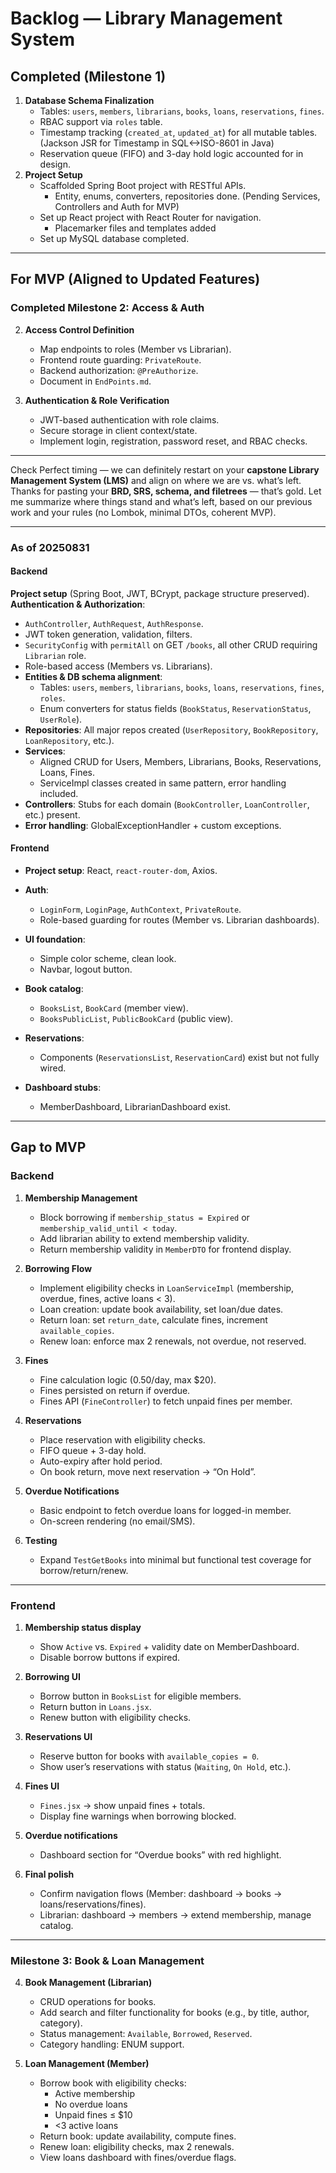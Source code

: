 # Backlog — Library Management System

## Completed (Milestone 1)

1. **Database Schema Finalization**
   - Tables: `users`, `members`, `librarians`, `books`, `loans`, `reservations`, `fines`.
   - RBAC support via `roles` table.
   - Timestamp tracking (`created_at`, `updated_at`) for all mutable tables. (Jackson JSR for Timestamp in SQL<->ISO-8601 in Java)
   - Reservation queue (FIFO) and 3-day hold logic accounted for in design.
2. **Project Setup**
   - Scaffolded Spring Boot project with RESTful APIs.
     - Entity, enums, converters, repositories done. (Pending Services, Controllers and Auth for MVP)
   - Set up React project with React Router for navigation.
     - Placemarker files and templates added
   - Set up MySQL database completed.

---

## For MVP (Aligned to Updated Features)

### Completed Milestone 2: Access & Auth

2. **Access Control Definition**

   - Map endpoints to roles (Member vs Librarian).
   - Frontend route guarding: `PrivateRoute`.
   - Backend authorization: `@PreAuthorize`.
   - Document in `EndPoints.md`.

3. **Authentication & Role Verification**
   - JWT-based authentication with role claims.
   - Secure storage in client context/state.
   - Implement login, registration, password reset, and RBAC checks.

---

Check
Perfect timing — we can definitely restart on your **capstone Library Management System (LMS)** and align on where we are vs. what’s left. Thanks for pasting your **BRD, SRS, schema, and filetrees** — that’s gold. Let me summarize where things stand and what’s left, based on our previous work and your rules (no Lombok, minimal DTOs, coherent MVP).

---

### As of 20250831

#### Backend

**Project setup** (Spring Boot, JWT, BCrypt, package structure preserved).
**Authentication & Authorization**:

- `AuthController`, `AuthRequest`, `AuthResponse`.
- JWT token generation, validation, filters.
- `SecurityConfig` with `permitAll` on GET `/books`, all other CRUD requiring `Librarian` role.
- Role-based access (Members vs. Librarians).
- **Entities & DB schema alignment**:
  - Tables: `users`, `members`, `librarians`, `books`, `loans`, `reservations`, `fines`, `roles`.
  - Enum converters for status fields (`BookStatus`, `ReservationStatus`, `UserRole`).
- **Repositories**: All major repos created (`UserRepository`, `BookRepository`, `LoanRepository`, etc.).
- **Services**:
  - Aligned CRUD for Users, Members, Librarians, Books, Reservations, Loans, Fines.
  - ServiceImpl classes created in same pattern, error handling included.
- **Controllers**: Stubs for each domain (`BookController`, `LoanController`, etc.) present.
- **Error handling**: GlobalExceptionHandler + custom exceptions.

#### Frontend

- **Project setup**: React, `react-router-dom`, Axios.
- **Auth**:
  - `LoginForm`, `LoginPage`, `AuthContext`, `PrivateRoute`.
  - Role-based guarding for routes (Member vs. Librarian dashboards).
- **UI foundation**:
  - Simple color scheme, clean look.
  - Navbar, logout button.
- **Book catalog**:

  - `BooksList`, `BookCard` (member view).
  - `BooksPublicList`, `PublicBookCard` (public view).

- **Reservations**:

  - Components (`ReservationsList`, `ReservationCard`) exist but not fully wired.

- **Dashboard stubs**:
  - MemberDashboard, LibrarianDashboard exist.

---

## Gap to MVP

### Backend

1. **Membership Management**
   - Block borrowing if `membership_status = Expired` or `membership_valid_until < today`.
   - Add librarian ability to extend membership validity.
   - Return membership validity in `MemberDTO` for frontend display.
2. **Borrowing Flow**
   - Implement eligibility checks in `LoanServiceImpl` (membership, overdue, fines, active loans < 3).
   - Loan creation: update book availability, set loan/due dates.
   - Return loan: set `return_date`, calculate fines, increment `available_copies`.
   - Renew loan: enforce max 2 renewals, not overdue, not reserved.
3. **Fines**
   - Fine calculation logic (0.50/day, max \$20).
   - Fines persisted on return if overdue.
   - Fines API (`FineController`) to fetch unpaid fines per member.
4. **Reservations**

   - Place reservation with eligibility checks.
   - FIFO queue + 3-day hold.
   - Auto-expiry after hold period.
   - On book return, move next reservation → “On Hold”.

5. **Overdue Notifications**

   - Basic endpoint to fetch overdue loans for logged-in member.
   - On-screen rendering (no email/SMS).

6. **Testing**
   - Expand `TestGetBooks` into minimal but functional test coverage for borrow/return/renew.

---

### Frontend

1. **Membership status display**

   - Show `Active` vs. `Expired` + validity date on MemberDashboard.
   - Disable borrow buttons if expired.

2. **Borrowing UI**

   - Borrow button in `BooksList` for eligible members.
   - Return button in `Loans.jsx`.
   - Renew button with eligibility checks.

3. **Reservations UI**

   - Reserve button for books with `available_copies = 0`.
   - Show user’s reservations with status (`Waiting`, `On Hold`, etc.).

4. **Fines UI**

   - `Fines.jsx` → show unpaid fines + totals.
   - Display fine warnings when borrowing blocked.

5. **Overdue notifications**

   - Dashboard section for “Overdue books” with red highlight.

6. **Final polish**
   - Confirm navigation flows (Member: dashboard → books → loans/reservations/fines).
   - Librarian: dashboard → members → extend membership, manage catalog.

---

### Milestone 3: Book & Loan Management

4. **Book Management (Librarian)**

   - CRUD operations for books.
   - Add search and filter functionality for books (e.g., by title, author, category).
   - Status management: `Available`, `Borrowed`, `Reserved`.
   - Category handling: ENUM support.

5. **Loan Management (Member)**
   - Borrow book with eligibility checks:
     - Active membership
     - No overdue loans
     - Unpaid fines ≤ $10
     - <3 active loans
   - Return book: update availability, compute fines.
   - Renew loan: eligibility checks, max 2 renewals.
   - View loans dashboard with fines/overdue flags.
